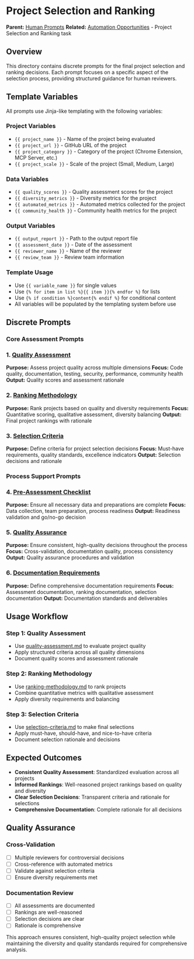 # Project Selection and Ranking

**Parent:** [Human Prompts](../README.md)
**Related:** [Automation Opportunities](../../../phases/01-project-selection/AUTOMATION_OPPORTUNITIES.md) - Project Selection and Ranking task

## Overview

This directory contains discrete prompts for the final project selection and ranking decisions. Each prompt focuses on a specific aspect of the selection process, providing structured guidance for human reviewers.

## Template Variables

All prompts use Jinja-like templating with the following variables:

### Project Variables
- `{{ project_name }}` - Name of the project being evaluated
- `{{ project_url }}` - GitHub URL of the project
- `{{ project_category }}` - Category of the project (Chrome Extension, MCP Server, etc.)
- `{{ project_scale }}` - Scale of the project (Small, Medium, Large)

### Data Variables
- `{{ quality_scores }}` - Quality assessment scores for the project
- `{{ diversity_metrics }}` - Diversity metrics for the project
- `{{ automated_metrics }}` - Automated metrics collected for the project
- `{{ community_health }}` - Community health metrics for the project

### Output Variables
- `{{ output_report }}` - Path to the output report file
- `{{ assessment_date }}` - Date of the assessment
- `{{ reviewer_name }}` - Name of the reviewer
- `{{ review_team }}` - Review team information

### Template Usage
- Use `{{ variable_name }}` for single values
- Use `{% for item in list %}{{ item }}{% endfor %}` for lists
- Use `{% if condition %}content{% endif %}` for conditional content
- All variables will be populated by the templating system before use

## Discrete Prompts

### Core Assessment Prompts
### 1. [Quality Assessment](quality-assessment.md)
**Purpose:** Assess project quality across multiple dimensions
**Focus:** Code quality, documentation, testing, security, performance, community health
**Output:** Quality scores and assessment rationale

### 2. [Ranking Methodology](ranking-methodology.md)
**Purpose:** Rank projects based on quality and diversity requirements
**Focus:** Quantitative scoring, qualitative assessment, diversity balancing
**Output:** Final project rankings with rationale

### 3. [Selection Criteria](selection-criteria.md)
**Purpose:** Define criteria for project selection decisions
**Focus:** Must-have requirements, quality standards, excellence indicators
**Output:** Selection decisions and rationale

### Process Support Prompts
### 4. [Pre-Assessment Checklist](pre-assessment-checklist.md)
**Purpose:** Ensure all necessary data and preparations are complete
**Focus:** Data collection, team preparation, process readiness
**Output:** Readiness validation and go/no-go decision

### 5. [Quality Assurance](quality-assurance.md)
**Purpose:** Ensure consistent, high-quality decisions throughout the process
**Focus:** Cross-validation, documentation quality, process consistency
**Output:** Quality assurance procedures and validation

### 6. [Documentation Requirements](documentation-requirements.md)
**Purpose:** Define comprehensive documentation requirements
**Focus:** Assessment documentation, ranking documentation, selection documentation
**Output:** Documentation standards and deliverables

## Usage Workflow

### Step 1: Quality Assessment
- Use [quality-assessment.md](quality-assessment.md) to evaluate project quality
- Apply structured criteria across all quality dimensions
- Document quality scores and assessment rationale

### Step 2: Ranking Methodology
- Use [ranking-methodology.md](ranking-methodology.md) to rank projects
- Combine quantitative metrics with qualitative assessment
- Apply diversity requirements and balancing

### Step 3: Selection Criteria
- Use [selection-criteria.md](selection-criteria.md) to make final selections
- Apply must-have, should-have, and nice-to-have criteria
- Document selection rationale and decisions

## Expected Outcomes

- **Consistent Quality Assessment**: Standardized evaluation across all projects
- **Informed Rankings**: Well-reasoned project rankings based on quality and diversity
- **Clear Selection Decisions**: Transparent criteria and rationale for selections
- **Comprehensive Documentation**: Complete rationale for all decisions

## Quality Assurance

### Cross-Validation
- [ ] Multiple reviewers for controversial decisions
- [ ] Cross-reference with automated metrics
- [ ] Validate against selection criteria
- [ ] Ensure diversity requirements met

### Documentation Review
- [ ] All assessments are documented
- [ ] Rankings are well-reasoned
- [ ] Selection decisions are clear
- [ ] Rationale is comprehensive

This approach ensures consistent, high-quality project selection while maintaining the diversity and quality standards required for comprehensive analysis.
